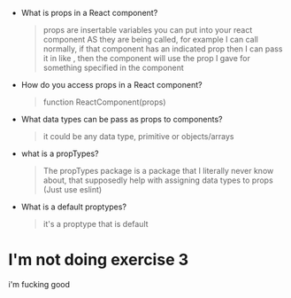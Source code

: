 -   What is props in a React component?

    > props are insertable variables you can put into your react component AS they are being called, for example I can call <ReactComponent/> normally, if that component has an indicated prop then I can pass it in like <ReactComponent name="lmao"/>, then the component will use the prop I gave for something specified in the component

-   How do you access props in a React component?
    > function ReactComponent(props)
-   What data types can be pass as props to components?
    > it could be any data type, primitive or objects/arrays
-   what is a propTypes?
    > The propTypes package is a package that I literally never know about, that supposedly help with assigning data types to props (Just use eslint)
-   What is a default proptypes?
    > it's a proptype that is default

# I'm not doing exercise 3

i'm fucking good

